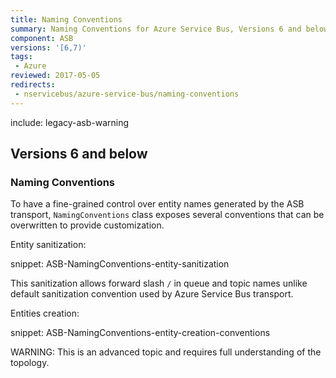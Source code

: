 ```yaml
---
title: Naming Conventions
summary: Naming Conventions for Azure Service Bus, Versions 6 and below.
component: ASB
versions: '[6,7)'
tags:
 - Azure
reviewed: 2017-05-05
redirects:
 - nservicebus/azure-service-bus/naming-conventions
---
```


include: legacy-asb-warning


## Versions 6 and below


### Naming Conventions

To have a fine-grained control over entity names generated by the ASB transport, `NamingConventions` class exposes several conventions that can be overwritten to provide customization.

Entity sanitization:

snippet: ASB-NamingConventions-entity-sanitization

This sanitization allows forward slash `/` in queue and topic names unlike default sanitization convention used by Azure Service Bus transport.

Entities creation:

snippet: ASB-NamingConventions-entity-creation-conventions

WARNING: This is an advanced topic and requires full understanding of the topology.
